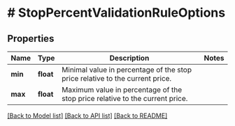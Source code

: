 # # StopPercentValidationRuleOptions

## Properties

Name | Type | Description | Notes
------------ | ------------- | ------------- | -------------
**min** | **float** | Minimal value in percentage of the stop price relative to the current price. |
**max** | **float** | Maximum value in percentage of the stop price relative to the current price. |

[[Back to Model list]](../../README.md#models) [[Back to API list]](../../README.md#endpoints) [[Back to README]](../../README.md)
